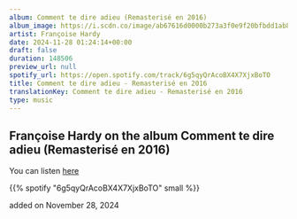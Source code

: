 ```yaml
---
album: Comment te dire adieu (Remasterisé en 2016)
album_image: https://i.scdn.co/image/ab67616d0000b273a3f0e9f20bfbdd1ab8752e39
artist: Françoise Hardy
date: 2024-11-28 01:24:14+00:00
draft: false
duration: 148506
preview_url: null
spotify_url: https://open.spotify.com/track/6g5qyQrAcoBX4X7XjxBoTO
title: Comment te dire adieu - Remasterisé en 2016
translationKey: Comment te dire adieu - Remasterisé en 2016
type: music
---
```


## Françoise Hardy on the album Comment te dire adieu (Remasterisé en 2016)

You can listen [here](https://open.spotify.com/track/6g5qyQrAcoBX4X7XjxBoTO)

{{% spotify "6g5qyQrAcoBX4X7XjxBoTO" small %}}

added on November 28, 2024
